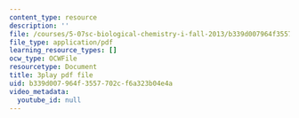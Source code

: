 ```yaml
---
content_type: resource
description: ''
file: /courses/5-07sc-biological-chemistry-i-fall-2013/b339d007964f3557702cf6a323b04e4a_Kl2KpdlB8SQ.pdf
file_type: application/pdf
learning_resource_types: []
ocw_type: OCWFile
resourcetype: Document
title: 3play pdf file
uid: b339d007-964f-3557-702c-f6a323b04e4a
video_metadata:
  youtube_id: null
---
```

